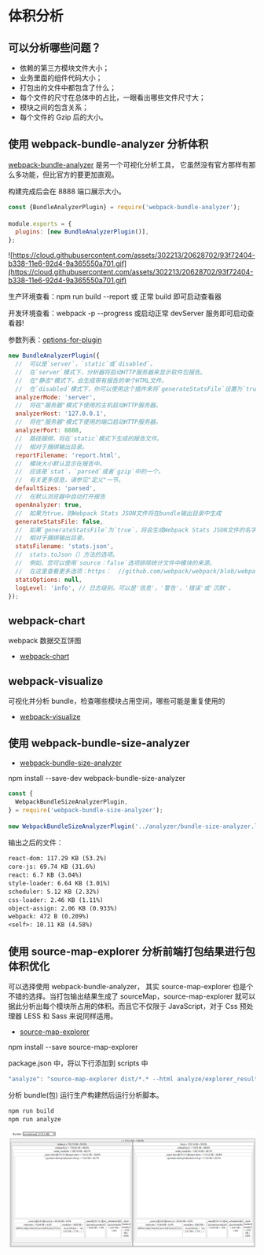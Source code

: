 # 体积分析

## 可以分析哪些问题？

- 依赖的第三方模块文件大小；
- 业务里面的组件代码大小；
- 打包出的文件中都包含了什么；
- 每个文件的尺寸在总体中的占比，一眼看出哪些文件尺寸大；
- 模块之间的包含关系；
- 每个文件的 Gzip 后的大小。

## 使用 webpack-bundle-analyzer 分析体积

[webpack-bundle-analyzer](https://github.com/webpack-contrib/webpack-bundle-analyzer) 是另一个可视化分析工具， 它虽然没有官方那样有那么多功能，但比官方的要更加直观。

构建完成后会在 8888 端口展示大小。

```js
const {BundleAnalyzerPlugin} = require('webpack-bundle-analyzer');

module.exports = {
  plugins: [new BundleAnalyzerPlugin()],
};
```

![https://cloud.githubusercontent.com/assets/302213/20628702/93f72404-b338-11e6-92d4-9a365550a701.gif](https://cloud.githubusercontent.com/assets/302213/20628702/93f72404-b338-11e6-92d4-9a365550a701.gif)

生产环境查看：npm run build --report 或 正常 build 即可启动查看器

开发环境查看：webpack -p --progress 或启动正常 devServer 服务即可启动查看器!

参数列表：[options-for-plugin](https://github.com/webpack-contrib/webpack-bundle-analyzer#options-for-plugin)

```js
new BundleAnalyzerPlugin({
  //  可以是`server`，`static`或`disabled`。
  //  在`server`模式下，分析器将启动HTTP服务器来显示软件包报告。
  //  在"静态"模式下，会生成带有报告的单个HTML文件。
  //  在`disabled`模式下，你可以使用这个插件来将`generateStatsFile`设置为`true`来生成Webpack Stats JSON文件。
  analyzerMode: 'server',
  //  将在"服务器"模式下使用的主机启动HTTP服务器。
  analyzerHost: '127.0.0.1',
  //  将在"服务器"模式下使用的端口启动HTTP服务器。
  analyzerPort: 8888,
  //  路径捆绑，将在`static`模式下生成的报告文件。
  //  相对于捆绑输出目录。
  reportFilename: 'report.html',
  //  模块大小默认显示在报告中。
  //  应该是`stat`，`parsed`或者`gzip`中的一个。
  //  有关更多信息，请参见"定义"一节。
  defaultSizes: 'parsed',
  //  在默认浏览器中自动打开报告
  openAnalyzer: true,
  //  如果为true，则Webpack Stats JSON文件将在bundle输出目录中生成
  generateStatsFile: false,
  //  如果`generateStatsFile`为`true`，将会生成Webpack Stats JSON文件的名字。
  //  相对于捆绑输出目录。
  statsFilename: 'stats.json',
  //  stats.toJson（）方法的选项。
  //  例如，您可以使用`source：false`选项排除统计文件中模块的来源。
  //  在这里查看更多选项：https：  //github.com/webpack/webpack/blob/webpack-1/lib/Stats.js#L21
  statsOptions: null,
  logLevel: 'info', // 日志级别。可以是'信息'，'警告'，'错误'或'沉默'。
});
```

## webpack-chart

webpack 数据交互饼图

- [webpack-chart](https://alexkuz.github.io/webpack-chart/)

## webpack-visualize

可视化并分析 bundle，检查哪些模块占用空间，哪些可能是重复使用的

- [webpack-visualize](https://chrisbateman.github.io/webpack-visualizer/)

## 使用 webpack-bundle-size-analyzer

- [webpack-bundle-size-analyzer](https://github.com/robertknight/webpack-bundle-size-analyzer)

npm install --save-dev webpack-bundle-size-analyzer

```js
const {
  WebpackBundleSizeAnalyzerPlugin,
} = require('webpack-bundle-size-analyzer');

new WebpackBundleSizeAnalyzerPlugin('../analyzer/bundle-size-analyzer.log');
```

输出之后的文件：

```txt
react-dom: 117.29 KB (53.2%)
core-js: 69.74 KB (31.6%)
react: 6.7 KB (3.04%)
style-loader: 6.64 KB (3.01%)
scheduler: 5.12 KB (2.32%)
css-loader: 2.46 KB (1.11%)
object-assign: 2.06 KB (0.933%)
webpack: 472 B (0.209%)
<self>: 10.11 KB (4.58%)
```

## 使用 source-map-explorer 分析前端打包结果进行包体积优化

可以选择使用 webpack-bundle-analyzer， 其实 source-map-explorer 也是个不错的选择。当打包输出结果生成了 sourceMap，source-map-explorer 就可以据此分析出每个模块所占用的体积。而且它不仅限于 JavaScript，对于 Css 预处理器 LESS 和 Sass 来说同样适用。

- [source-map-explorer](https://www.npmjs.com/package/source-map-explorer)

npm install --save source-map-explorer

package.json 中，将以下行添加到 scripts 中

```js
"analyze": "source-map-explorer dist/*.* --html analyze/explorer_result.html",
```

分析 bundle(包) 运行生产构建然后运行分析脚本。

```bash
npm run build
npm run analyze
```

![source-map-explorer](../img/05_140449.png)
